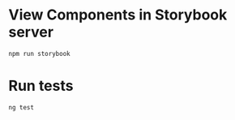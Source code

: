 

# View Components in Storybook server

```
npm run storybook  
```

# Run tests

```
ng test
```


